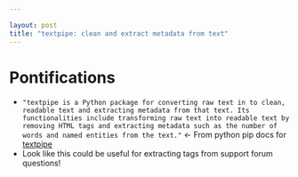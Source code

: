```yaml
---

layout: post
title: "textpipe: clean and extract metadata from text"
---
```


# Pontifications

* `"textpipe is a Python package for converting raw text in to clean, readable text and extracting metadata from that text. Its functionalities include transforming raw text into readable text by removing HTML tags and extracting metadata such as the number of words and named entities from the text."` <- From python pip docs for [textpipe](https://pypi.org/project/textpipe/)
* Look like this could be useful for extracting tags from support forum questions!
